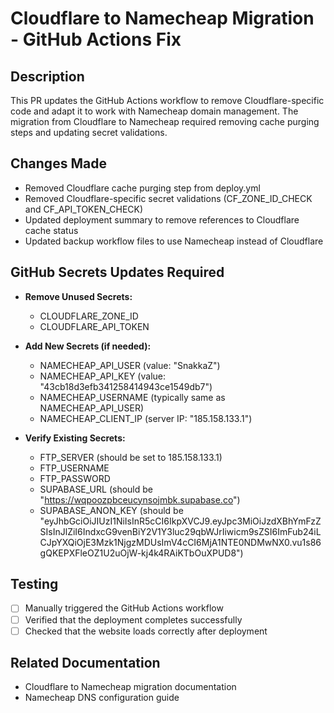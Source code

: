 # Cloudflare to Namecheap Migration - GitHub Actions Fix

## Description
This PR updates the GitHub Actions workflow to remove Cloudflare-specific code and adapt it to work with Namecheap domain management. The migration from Cloudflare to Namecheap required removing cache purging steps and updating secret validations.

## Changes Made

- Removed Cloudflare cache purging step from deploy.yml
- Removed Cloudflare-specific secret validations (CF_ZONE_ID_CHECK and CF_API_TOKEN_CHECK)
- Updated deployment summary to remove references to Cloudflare cache status
- Updated backup workflow files to use Namecheap instead of Cloudflare

## GitHub Secrets Updates Required

- **Remove Unused Secrets:**
  - CLOUDFLARE_ZONE_ID
  - CLOUDFLARE_API_TOKEN
  
- **Add New Secrets (if needed):**
  - NAMECHEAP_API_USER (value: "SnakkaZ")
  - NAMECHEAP_API_KEY (value: "43cb18d3efb341258414943ce1549db7")
  - NAMECHEAP_USERNAME (typically same as NAMECHEAP_API_USER)
  - NAMECHEAP_CLIENT_IP (server IP: "185.158.133.1")

- **Verify Existing Secrets:**
  - FTP_SERVER (should be set to 185.158.133.1)
  - FTP_USERNAME
  - FTP_PASSWORD
  - SUPABASE_URL (should be "https://wqpoozpbceucynsojmbk.supabase.co")
  - SUPABASE_ANON_KEY (should be "eyJhbGciOiJIUzI1NiIsInR5cCI6IkpXVCJ9.eyJpc3MiOiJzdXBhYmFzZSIsInJlZiI6IndxcG9venBiY2V1Y3luc29qbWJrIiwicm9sZSI6ImFub24iLCJpYXQiOjE3Mzk1NjgzMDUsImV4cCI6MjA1NTE0NDMwNX0.vu1s86gQKEPXFleOZ1U2uOjW-kj4k4RAiKTbOuXPUD8")

## Testing
- [ ] Manually triggered the GitHub Actions workflow
- [ ] Verified that the deployment completes successfully
- [ ] Checked that the website loads correctly after deployment

## Related Documentation
- Cloudflare to Namecheap migration documentation
- Namecheap DNS configuration guide
